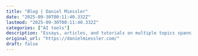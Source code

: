 ```yaml
---
title: "Blog | Daniel Miessler"
date: "2025-09-30T00:11:40.332Z"
lastmod: "2025-09-30T00:11:40.332Z"
categories: ["AI tools"]
description: "Essays, articles, and tutorials on multiple topics spanning decades. Cybersecurity, AI, philosophy, technology, and more."
original_url: "https://danielmiessler.com/"
draft: false
---
```

